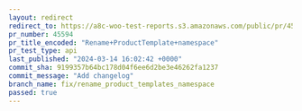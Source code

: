 ```yaml
---
layout: redirect
redirect_to: https://a8c-woo-test-reports.s3.amazonaws.com/public/pr/45594/api/index.html
pr_number: 45594
pr_title_encoded: "Rename+ProductTemplate+namespace"
pr_test_type: api
last_published: "2024-03-14 16:02:42 +0000"
commit_sha: 9199357b64bc178d04f6ee6d2be3e46262fa1237
commit_message: "Add changelog"
branch_name: fix/rename_product_templates_namespace
passed: true
---
```

